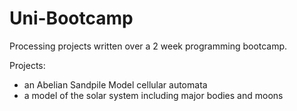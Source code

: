 # Uni-Bootcamp
Processing projects written over a 2 week programming bootcamp.

Projects:
- an Abelian Sandpile Model cellular automata
- a model of the solar system including major bodies and moons
